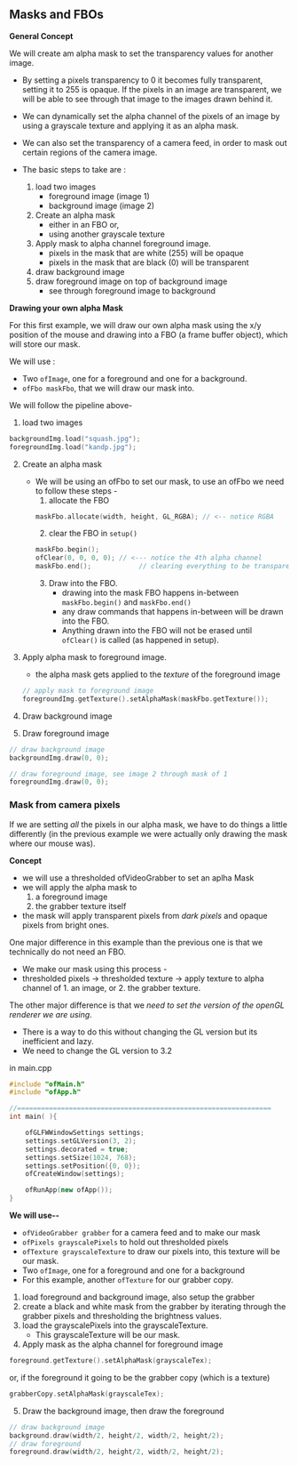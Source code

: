 ## Masks and FBOs

__General Concept__

We will create am alpha mask to set the transparency values for another image.

- By setting a pixels transparency to 0 it becomes fully transparent, setting it to 255 is opaque. If the pixels in an image are transparent, we will be able to see through that image to the images drawn behind it.
- We can dynamically set the alpha channel of the pixels of an image by using a grayscale texture and applying it as an alpha mask.
- We can also set the transparency of a camera feed, in order to mask out certain regions of the camera image.

- The basic steps to take are :
    1. load two images
        - foreground image (image 1)
        - background image (image 2)
    2. Create an alpha mask
        - either in an FBO or,
        - using another grayscale texture
    3. Apply mask to alpha channel foreground image.
        - pixels in the mask that are white (255) will be opaque
        - pixels in the mask that are black (0) will be transparent
    4. draw background image
    5. draw foreground image on top of background image
        - see through foreground image to background

__Drawing your own alpha Mask__

For this first example, we will draw our own alpha mask using the x/y position of the mouse and drawing into a FBO (a frame buffer object), which will store our mask.

We will use :
- Two `ofImage`, one for a foreground and one for a background.
- `ofFbo maskFbo`, that we will draw our mask into.

We will follow the pipeline above-
1. load two images
```c++
backgroundImg.load("squash.jpg");
foregroundImg.load("kandp.jpg");
```
2. Create an alpha mask
    - We will be using an ofFbo to set our mask, to use an ofFbo we need to follow these steps -
        1. allocate the FBO
        ```c++
        maskFbo.allocate(width, height, GL_RGBA); // <-- notice RGBA
        ```
        2. clear the FBO in `setup()`
        ```c++
        maskFbo.begin();
        ofClear(0, 0, 0, 0); // <--- notice the 4th alpha channel
        maskFbo.end();            // clearing everything to be transparent
        ```
        3. Draw into the FBO.
            - drawing into the mask FBO happens in-between `maskFbo.begin()` and `maskFbo.end()`
            - any draw commands that happens in-between will be drawn into the FBO.
            - Anything drawn into the FBO will not be erased until `ofClear()` is called (as happened in setup).
3. Apply alpha mask to foreground image.
    - the alpha mask gets applied to the _texture_ of the foreground image
    ```c++
    // apply mask to foreground image
    foregroundImg.getTexture().setAlphaMask(maskFbo.getTexture());
    ```

4. Draw background image
5. Draw foreground image

```c++
// draw background image
backgroundImg.draw(0, 0);

// draw foreground image, see image 2 through mask of 1
foregroundImg.draw(0, 0);
```

### Mask from camera pixels

If we are setting _all_ the pixels in our alpha mask, we have to do things a little differently (in the previous example we were actually only drawing the mask where our mouse was).

__Concept__
- we will use a thresholded ofVideoGrabber to set an aplha Mask
- we will apply the alpha mask to
    1. a foreground image
    2. the grabber texture itself
- the mask will apply transparent pixels from _dark pixels_ and opaque pixels from bright ones.

One major difference in this example than the previous one is that we technically do not need an FBO.
- We make our mask using this process -
- thresholded pixels -> thresholded texture -> apply texture to alpha channel of 1. an image, or 2. the grabber texture.

The other major difference is that we _need to set the version of the openGL renderer we are using_.  
- There is a way to do this without changing the GL version but its inefficient and lazy.
- We need to change the GL version to 3.2

in main.cpp

```c++
#include "ofMain.h"
#include "ofApp.h"

//================================================================
int main( ){

    ofGLFWWindowSettings settings;
    settings.setGLVersion(3, 2);
    settings.decorated = true;
    settings.setSize(1024, 768);
    settings.setPosition({0, 0});
    ofCreateWindow(settings);

	ofRunApp(new ofApp());
}
```
__We will use--__
- `ofVideoGrabber grabber` for a camera feed and to make our mask
- `ofPixels grayscalePixels` to hold out thresholded pixels
- `ofTexture grayscaleTexture` to draw our pixels into, this texture will be our mask.
- Two `ofImage`, one for a foreground and one for a background
- For this example, another `ofTexture` for our grabber copy.


1. load foreground and background image, also setup the grabber
2. create a black and white mask from the grabber by iterating through the grabber pixels and thresholding the brightness values.
3. load the grayscalePixels into the grayscaleTexture.
    - This grayscaleTexture will be our mask.
4. Apply mask as the alpha channel for foreground image
```c++
foreground.getTexture().setAlphaMask(grayscaleTex);
```
or, if the foreground it going to be the grabber copy (which is a texture)
```c++
grabberCopy.setAlphaMask(grayscaleTex);
```

5. Draw the background image, then draw the foreground
```c++
// draw background image
background.draw(width/2, height/2, width/2, height/2);
// draw foreground
foreground.draw(width/2, height/2, width/2, height/2);
```

